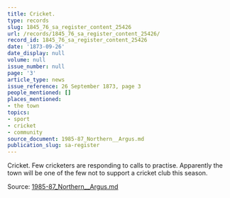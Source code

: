 ```yaml
---
title: Cricket.
type: records
slug: 1845_76_sa_register_content_25426
url: /records/1845_76_sa_register_content_25426/
record_id: 1845_76_sa_register_content_25426
date: '1873-09-26'
date_display: null
volume: null
issue_number: null
page: '3'
article_type: news
issue_reference: 26 September 1873, page 3
people_mentioned: []
places_mentioned:
- the town
topics:
- sport
- cricket
- community
source_document: 1985-87_Northern__Argus.md
publication_slug: sa-register
---
```


Cricket.  Few cricketers are responding to calls to practise.  Apparently the town will be one of the few not to support a cricket club this season.

Source: [1985-87_Northern__Argus.md](/downloads/markdown/1985-87_Northern__Argus.md)

